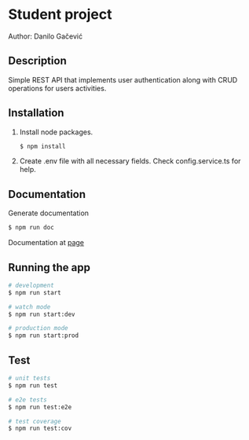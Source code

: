 # Student project
Author: Danilo Gačević

## Description
Simple REST API that implements user authentication along with CRUD operations for users activities. 
## Installation
1. Install node packages.
    ```bash
    $ npm install
    ```
2. Create .env file with all necessary fields. Check config.service.ts for help.

## Documentation
Generate documentation
```bash
$ npm run doc
```
Documentation at [page](https://gax97.github.io/time-tracking-nest/index.html)
 
## Running the app

```bash
# development
$ npm run start

# watch mode
$ npm run start:dev

# production mode
$ npm run start:prod
```

## Test

```bash
# unit tests
$ npm run test

# e2e tests
$ npm run test:e2e

# test coverage
$ npm run test:cov
```
